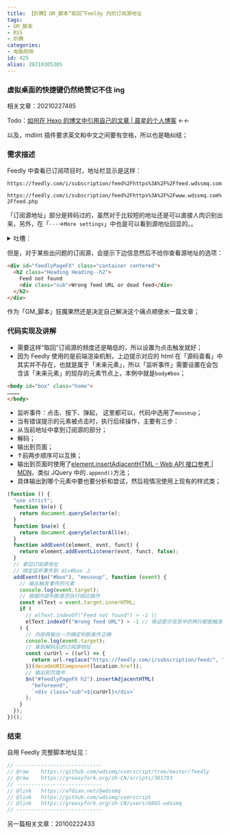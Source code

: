 ```yaml
---
title: 【折腾】GM_脚本“取回”Feeldy 内的订阅源地址
tags:
- GM_脚本
- RSS
- 折腾
categories:
- 电脑网络
id: 425
alias: 20210305305
---
```


### 虚拟桌面的快捷键仍然绝赞记不住 ing

相关文章：20210227485

Todo：[如何在 Hexo 的博文中引用自己的文章 | 晨星的个人博客](https://www.mls-tech.info/hexo/hexo-use-internal-link/ "如何在Hexo的博文中引用自己的文章 | 晨星的个人博客") ←←

以及，mdlint 插件要求英文和中文之间要有空格，所以也是略纠结；

### 需求描述

Feedly 中查看已订阅项目时，地址栏显示是这样：

`https://feedly.com/i/subscription/feed%2Fhttps%3A%2F%2Ffeed.wdssmq.com`

`https://feedly.com/i/subscription/feed%2Fhttps%3A%2F%2Fwww.wdssmq.com%2Ffeed.php`

「订阅源地址」部分是转码过的，虽然对于比较短的地址还是可以直接人肉识别出来，另外，在「`···`→`More settings`」中也是可以看到源地址回显的。。

<details markdown='1'><summary>吐槽：</summary>
【果然从博客建议之初就是「不想配图」星人，，，即使改用「Markdown + 免费图床」后也没能提升多少；

【Feedly 这个回显也是过了很久才半途加上的。。
</details>

但是，对于某些出问题的订阅源，会提示下边信息然后不给你查看源地址的选项：

```html
<div id="feedlyPageFX" class="container centered">
  <h2 class="Heading Heading--h2">
    Feed not found
    <div class="sub">Wrong feed URL or dead feed</div>
  </h2>
</div>
```

作为「GM_脚本」狂魔果然还是决定自己解决这个痛点顺便水一篇文章；

### 代码实现及讲解

- 需要这样“取回”订阅源的频度还是略低的，所以设置为点击触发就好；
- 因为 Feedly 使用的是前端渲染机制，上边提示对应的 html 在「源码查看」中其实并不存在，也就是属于「未来元素」，所以「监听事件」需要设置在会包含该「未来元素」的现存的元素节点上，本例中就是`body#box`；

```html
<body id="box" class="home">
…………
</body>
```

- 监听事件：点击、按下、弹起， 这里都可以，代码中选用了`mouseup`；
- 当有错误提示的元素被点击时，执行后续操作，主要有三步：
 - 从当前地址中拿到订阅源的部分；
 - 解码；
 - 输出到页面；
- ↑前两步顺序可以互换；
- 输出到页面时使用了[element.insertAdjacentHTML - Web API 接口参考 | MDN](https://developer.mozilla.org/zh-CN/docs/Web/API/Element/insertAdjacentHTML "element.insertAdjacentHTML - Web API 接口参考 | MDN")，类似 JQuery 中的`.append()`方法；
- 具体输出到哪个元素中要也要分析和尝试，然后视情况使用上现有的样式类；

```js
(function () {
  "use strict";
  function $n(e) {
    return document.querySelector(e);
  }
  function $na(e) {
    return document.querySelectorAll(e);
  }
  function addEvent(element, evnt, funct) {
    return element.addEventListener(evnt, funct, false);
  }
  // 拿回订阅源地址
  // 绑定监听事件到 div#box 上
  addEvent($n("#box"), "mouseup", function (event) {
    // 输出触发事件的元素
    console.log(event.target);
    // 根据内容判断是否执行相应操作
    const elText = event.target.innerHTML;
    if (
      // elText.indexOf("Feed not found") > -1 ||
      elText.indexOf("Wrong feed URL") > -1 // 保证提示信息中的两行都能触发
    ) {
      // 内部再输出一次确定判断条件正确
      console.log(event.target);
      // 拿到解码后的订阅源地址
      const curUrl = ((url) => {
        return url.replace("https://feedly.com/i/subscription/feed/", "");
      })(decodeURIComponent(location.href));
      // 输出到页面中
      $n("#feedlyPageFX h2").insertAdjacentHTML(
        "beforeend",
        `<div class="sub">${curUrl}</div>`
      );
    }
  });
})();
```

### 结束

自用 Feedly 完整脚本地址见：

```js
// ----------------------------
// @raw    https://github.com/wdssmq/userscript/tree/master/feedly
// @raw    https://greasyfork.org/zh-CN/scripts/381793
// ----------------------------
// @link   https://afdian.net/@wdssmq
// @link   https://github.com/wdssmq/userscript
// @link   https://greasyfork.org/zh-CN/users/6865-wdssmq
// ----------------------------
```

另一篇相关文章：20100222433


<!--more-->
